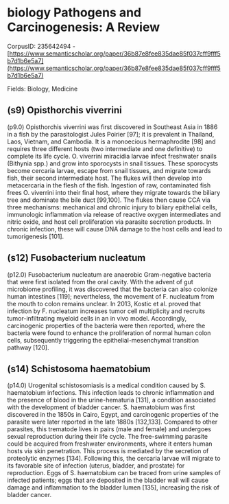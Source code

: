 # biology Pathogens and Carcinogenesis: A Review

CorpusID: 235642494 - [https://www.semanticscholar.org/paper/36b87e8fee835dae85f037cff9fff5b7d1b6e5a7](https://www.semanticscholar.org/paper/36b87e8fee835dae85f037cff9fff5b7d1b6e5a7)

Fields: Biology, Medicine

## (s9) Opisthorchis viverrini
(p9.0) Opisthorchis viverrini was first discovered in Southeast Asia in 1886 in a fish by the parasitologist Jules Poirier [97]; it is prevalent in Thailand, Laos, Vietnam, and Cambodia. It is a monoecious hermaphrodite [98] and requires three different hosts (two intermediate and one definitive) to complete its life cycle. O. viverrini miracidia larvae infect freshwater snails (Bithynia spp.) and grow into sporocysts in snail tissues. These sporocysts become cercaria larvae, escape from snail tissues, and migrate towards fish, their second intermediate host. The flukes will then develop into metacercaria in the flesh of the fish. Ingestion of raw, contaminated fish frees O. viverrini into their final host, where they migrate towards the biliary tree and dominate the bile duct [99,100]. The flukes then cause CCA via three mechanisms: mechanical and chronic injury to biliary epithelial cells, immunologic inflammation via release of reactive oxygen intermediates and nitric oxide, and host cell proliferation via parasite secretion products. In chronic infection, these will cause DNA damage to the host cells and lead to tumorigenesis [101].
## (s12) Fusobacterium nucleatum
(p12.0) Fusobacterium nucleatum are anaerobic Gram-negative bacteria that were first isolated from the oral cavity. With the advent of gut microbiome profiling, it was discovered that the bacteria can also colonize human intestines [119]; nevertheless, the movement of F. nucleatum from the mouth to colon remains unclear. In 2013, Kostic et al. proved that infection by F. nucleatum increases tumor cell multiplicity and recruits tumor-infiltrating myeloid cells in an in vivo model. Accordingly, carcinogenic properties of the bacteria were then reported, where the bacteria were found to enhance the proliferation of normal human colon cells, subsequently triggering the epithelial-mesenchymal transition pathway [120].
## (s14) Schistosoma haematobium
(p14.0) Urogenital schistosomiasis is a medical condition caused by S. haematobium infections. This infection leads to chronic inflammation and the presence of blood in the urine-hematuria [131], a condition associated with the development of bladder cancer. S. haematobium was first discovered in the 1850s in Cairo, Egypt, and carcinogenic properties of the parasite were later reported in the late 1880s [132,133]. Compared to other parasites, this trematode lives in pairs (male and female) and undergoes sexual reproduction during their life cycle. The free-swimming parasite could be acquired from freshwater environments, where it enters human hosts via skin penetration. This process is mediated by the secretion of proteolytic enzymes [134]. Following this, the cercaria larvae will migrate to its favorable site of infection (uterus, bladder, and prostate) for reproduction. Eggs of S. haematobium can be traced from urine samples of infected patients; eggs that are deposited in the bladder wall will cause damage and inflammation to the bladder lumen [135], increasing the risk of bladder cancer.
